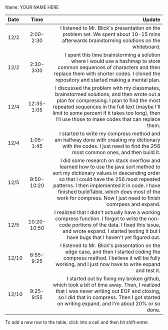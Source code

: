 Name: YOUR NAME HERE

| Date  |    Time     |                                                                                                                                                                                                                                                                                                                                      Update |
|:------|:-----------:|--------------------------------------------------------------------------------------------------------------------------------------------------------------------------------------------------------------------------------------------------------------------------------------------------------------------------------------------:|
| 12/2  |  2:00-2:30  |                                                                                                                                                                                                  I listened to Mr. Blick's presentation on the problem set. We spent about 10-15 mins afterwards brainstorming solutions on the whiteboard. |
| 12/2  |  2:30-3:00  |                                                                                                                          I spent this time brainstorming a solution where I would use a hashmap to store common sequences of characters and then replace them with shorter codes. I cloned the repository and started making a mental plan. |
| 12/4  | 12:35-1:05  |                                                I discussed the problem with my classmates, brainstormed solutions, and then wrote out a plan for compressing. I plan to find the most repeated sequences in the full text (maybe I'll limit to some percent if it takes too long), then I'll use those to make codes that can replace them. |
| 12/4  |  1:05-1:45  |                                                                                                                                                                      I started to write my compress method and am halfway done with creating my dictionary with the codes. I just need to find the 256 most common ones, and then build it. |
| 12/5  | 9:50-10:20  | I did some research on stack overflow and learned how to use the java sort method to sort my dictionary values in descending order so that I could have the 256 most repeated patterns. I then implemented it in code. I have finished buildTable, which does most of the work for compress. Now I just need to finish comrpess and expand. |
| 12/5  | 10:20-10:50 |                                                                                                         I realized that I didn't actually have a working compress function. I forgot to write the non-code portions of the data. I fixed this issue, and wrote expand. I started testing it but I have bugs that I haven't yet figured out. |
| 12/10 |  8:55-9:25  |                                                                                                                                                I listened to Mr. Blick's presentation on the edge case, and then I started coding the compress method. I believe it will be fully working, and I just now have to write expand and test it. |
| 12/10 |  9:25-9:55  |                                                                                                      I started out by fixing my broken github, which took a bit of time away. Then, I realized that I was never writing out EOF and closing, so I did that in compress. Then I got started on writing expand, and I'm about 20% or so done. |


To add a new row to the table, click into a cell and then hit shift-enter.
